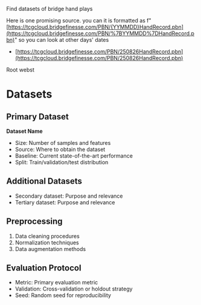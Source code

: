 Find datasets of bridge hand plays

Here is one promising source. you can it is formatted as f"[https://tcgcloud.bridgefinesse.com/PBN/{YYMMDD}HandRecord.pbn](https://tcgcloud.bridgefinesse.com/PBN/%7BYYMMDD%7DHandRecord.pbn)" so you can look at other days' dates

* [https://tcgcloud.bridgefinesse.com/PBN/250826HandRecord.pbn](https://tcgcloud.bridgefinesse.com/PBN/250826HandRecord.pbn)

Root webst

# Datasets

## Primary Dataset

**Dataset Name**

* Size: Number of samples and features
* Source: Where to obtain the dataset
* Baseline: Current state-of-the-art performance
* Split: Train/validation/test distribution

## Additional Datasets

* Secondary dataset: Purpose and relevance
* Tertiary dataset: Purpose and relevance

## Preprocessing

1. Data cleaning procedures
2. Normalization techniques
3. Data augmentation methods

## Evaluation Protocol

* Metric: Primary evaluation metric
* Validation: Cross-validation or holdout strategy
* Seed: Random seed for reproducibility